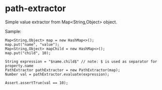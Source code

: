 # path-extractor

Simple value extractor from Map<String,Object> object.

Sample:

```
Map<String,Object> map = new HashMap<>();
map.put("name", "value");
Map<String,Object> mapChild = new HashMap<>();
map.put("child", 10);

String expression = "$name.child$" // note: $ is used as separator for property.name
PathExtractor pathExtractor = new PathExtractor(map);
Number val = pathExtractor.evaluate(expression);

Assert.assertTrue(val == 10);

```
